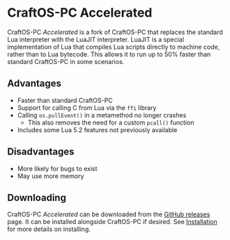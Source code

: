 # CraftOS-PC Accelerated
CraftOS-PC *Accelerated* is a fork of CraftOS-PC that replaces the standard Lua interpreter with the LuaJIT interpreter. LuaJIT is a special implementation of Lua that compiles Lua scripts directly to machine code, rather than to Lua bytecode. This allows it to run up to 50% faster than standard CraftOS-PC in some scenarios.

## Advantages
* Faster than standard CraftOS-PC
* Support for calling C from Lua via the `ffi` library
* Calling `os.pullEvent()` in a metamethod no longer crashes
  * This also removes the need for a custom `pcall()` function
* Includes some Lua 5.2 features not previously available

## Disadvantages
* More likely for bugs to exist
* May use more memory

## Downloading
CraftOS-PC *Accelerated* can be downloaded from the [GitHub releases](https://github.com/MCJack123/craftos2/releases) page. It can be installed alongside CraftOS-PC if desired. See [Installation](installation) for more details on installing.